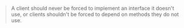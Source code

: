 > A client should never be forced to implement an interface it doesn't use, or clients shouldn't be forced to depend on methods they do not use.
> 